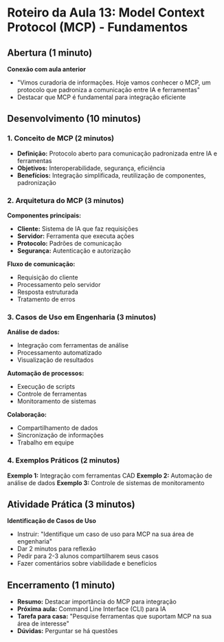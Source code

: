 # Roteiro da Aula 13: Model Context Protocol (MCP) - Fundamentos

## Abertura (1 minuto)
**Conexão com aula anterior**
- "Vimos curadoria de informações. Hoje vamos conhecer o MCP, um protocolo que padroniza a comunicação entre IA e ferramentas"
- Destacar que MCP é fundamental para integração eficiente

## Desenvolvimento (10 minutos)

### 1. Conceito de MCP (2 minutos)
- **Definição:** Protocolo aberto para comunicação padronizada entre IA e ferramentas
- **Objetivos:** Interoperabilidade, segurança, eficiência
- **Benefícios:** Integração simplificada, reutilização de componentes, padronização

### 2. Arquitetura do MCP (3 minutos)
**Componentes principais:**
- **Cliente:** Sistema de IA que faz requisições
- **Servidor:** Ferramenta que executa ações
- **Protocolo:** Padrões de comunicação
- **Segurança:** Autenticação e autorização

**Fluxo de comunicação:**
- Requisição do cliente
- Processamento pelo servidor
- Resposta estruturada
- Tratamento de erros

### 3. Casos de Uso em Engenharia (3 minutos)
**Análise de dados:**
- Integração com ferramentas de análise
- Processamento automatizado
- Visualização de resultados

**Automação de processos:**
- Execução de scripts
- Controle de ferramentas
- Monitoramento de sistemas

**Colaboração:**
- Compartilhamento de dados
- Sincronização de informações
- Trabalho em equipe

### 4. Exemplos Práticos (2 minutos)
**Exemplo 1:** Integração com ferramentas CAD
**Exemplo 2:** Automação de análise de dados
**Exemplo 3:** Controle de sistemas de monitoramento

## Atividade Prática (3 minutos)
**Identificação de Casos de Uso**
- Instruir: "Identifique um caso de uso para MCP na sua área de engenharia"
- Dar 2 minutos para reflexão
- Pedir para 2-3 alunos compartilharem seus casos
- Fazer comentários sobre viabilidade e benefícios

## Encerramento (1 minuto)
- **Resumo:** Destacar importância do MCP para integração
- **Próxima aula:** Command Line Interface (CLI) para IA
- **Tarefa para casa:** "Pesquise ferramentas que suportam MCP na sua área de interesse"
- **Dúvidas:** Perguntar se há questões
